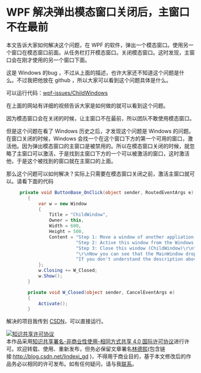 # WPF 解决弹出模态窗口关闭后，主窗口不在最前

本文告诉大家如何解决这个问题，在 WPF 的软件，弹出一个模态窗口。使用另一个窗口在模态窗口前面。从任务栏打开模态窗口。关闭模态窗口。这时发现，主窗口会在刚才使用的另一个窗口下面。

<!--more-->
<!-- csdn -->

这是 Windows 的bug ，不过从上面的描述，也许大家还不知道这个问题是什么。不过我把他放在 github ，所以大家可以看到这个问题具体是什么。

可以运行代码：[wpf-issues/ChildWindows ](https://github.com/easiwin/wpf-issues/tree/master/ChildWindows )

在上面的网站有详细的视频告诉大家是如何做的就可以看到这个问题。

因为模态窗口会在关闭的时候，让主窗口不在最前，所以团队不敢使用模态窗口。

但是这个问题在看了 Windows 历史之后，才发现这个问题是 Windows 的问题。在窗口关闭的时候，Windows 会找一个在这个窗口下方的第一个可用的窗口，激活他。因为弹出模态窗口的主窗口是被禁用的。所以在模态窗口关闭的时候，就忽略了主窗口可以激活，于是找到主窗口下方的一个可以被激活的窗口，这时激活他，于是这个被找到的窗口就在主窗口的上面。

那么这个问题可以如何解决？实际上只需要在模态窗口关闭之前，激活主窗口就可以。请看下面的代码

```csharp
     private void ButtonBase_OnClick(object sender, RoutedEventArgs e)
        {
            var w = new Window
            {
                Title = "ChildWindow",
                Owner = this,
                Width = 600,
                Height = 500,
                Content = "Step 1: Move a window of another appliation to over the MainWindow\r\n" +
                          "Step 2: Active this window from the Windows taskbar\r\n" +
                          "Step 3: Close this window (ChildWindow)\r\n" +
                          "\r\nNow you can see that the MainWindow drops down and coverd by another window.\r\n" +
                          "If you don't understand the description above, please refer to the video demo in this project."
            };
            w.Closing += W_Closed;
            w.Show();
        }

        private void W_Closed(object sender, CancelEventArgs e)
        {
            Activate();
        }
```

解决的项目我传到 [CSDN](http://download.csdn.net/download/lindexi_gd/10243218 )，可以直接运行。

<a rel="license" href="http://creativecommons.org/licenses/by-nc-sa/4.0/"><img alt="知识共享许可协议" style="border-width:0" src="https://licensebuttons.net/l/by-nc-sa/4.0/88x31.png" /></a><br />本作品采用<a rel="license" href="http://creativecommons.org/licenses/by-nc-sa/4.0/">知识共享署名-非商业性使用-相同方式共享 4.0 国际许可协议</a>进行许可。欢迎转载、使用、重新发布，但务必保留文章署名[林德熙](http://blog.csdn.net/lindexi_gd)(包含链接:http://blog.csdn.net/lindexi_gd )，不得用于商业目的，基于本文修改后的作品务必以相同的许可发布。如有任何疑问，请与我[联系](mailto:lindexi_gd@163.com)。 
